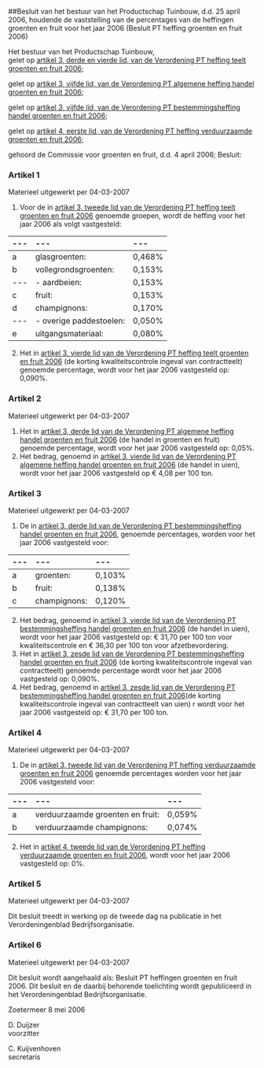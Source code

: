 <meta http-equiv='Content-Type' content='text/html; charset=utf-8' />

##Besluit van het bestuur van het Productschap Tuinbouw, d.d. 25 april 2006, houdende de vaststelling van de percentages van de heffingen groenten en fruit voor het jaar 2006 (Besluit PT heffing groenten en fruit 2006)

Het bestuur van het Productschap Tuinbouw,  
gelet op [artikel 3, derde en vierde lid, van de Verordening PT heffing teelt groenten en fruit 2006](../../../../../../../../../pbo/verordening/pt/heffing/teelt/groenten/en/fruit/2006/BWBR0018499/README.md);

gelet op [artikel 3, vijfde lid, van de Verordening PT algemene heffing handel groenten en fruit 2006](../../../../../../../../../pbo/verordening/pt/algemene/heffing/handel/groenten/en/fruit/2006/BWBR0018501/README.md);

gelet op [artikel 3, vijfde lid, van de Verordening PT bestemmingsheffing handel groenten en fruit 2006](../../../../../../../../../pbo/verordening/pt/bestemmingsheffing/handel/groenten/en/fruit/2006/BWBR0018502/README.md);

gelet op [artikel 4, eerste lid, van de Verordening PT heffing verduurzaamde groenten en fruit 2006](../../../../../../../../../pbo/verordening/pt/heffing/verduurzaamde/groenten/en/fruit/2006/BWBR0018504/README.md);

gehoord de Commissie voor groenten en fruit, d.d. 4 april 2006;
Besluit:    

### Artikel  1  
Materieel uitgewerkt per 04-03-2007 

1.  Voor de in [artikel 3, tweede lid van de Verordening PT heffing teelt groenten en fruit 2006](../../../../../../../../../pbo/verordening/pt/heffing/teelt/groenten/en/fruit/2006/BWBR0018499/README.md) genoemde groepen, wordt de heffing voor het jaar 2006 als volgt vastgesteld:  

| --- | --- | --- |
|:---|:---|:---|
| a  | glasgroenten:  | 0,468%  |
| b  | vollegrondsgroenten:  | 0,153%  |
| --- | - aardbeien:  | 0,153%  |
| c  | fruit:  | 0,153%  |
| d  | champignons:  | 0,170%  |
| --- | - overige paddestoelen:  | 0,050%  |
| e  | uitgangsmateriaal:  | 0,080%  |

2.  Het in [artikel 3, vierde lid van de Verordening PT heffing teelt groenten en fruit 2006](../../../../../../../../../pbo/verordening/pt/heffing/teelt/groenten/en/fruit/2006/BWBR0018499/README.md) (de korting kwaliteitscontrole ingeval van contractteelt) genoemde percentage, wordt voor het jaar 2006 vastgesteld op: 0,090%.  

### Artikel  2  
Materieel uitgewerkt per 04-03-2007 

1.  Het in [artikel 3, derde lid van de Verordening PT algemene heffing handel groenten en fruit 2006](../../../../../../../../../pbo/verordening/pt/algemene/heffing/handel/groenten/en/fruit/2006/BWBR0018501/README.md) (de handel in groenten en fruit) genoemde percentage, wordt voor het jaar 2006 vastgesteld op: 0,05%.   
2.  Het bedrag, genoemd in [artikel 3, vierde lid van de Verordening PT algemene heffing handel groenten en fruit 2006](../../../../../../../../../pbo/verordening/pt/algemene/heffing/handel/groenten/en/fruit/2006/BWBR0018501/README.md) (de handel in uien), wordt voor het jaar 2006 vastgesteld op € 4,08 per 100 ton.  

### Artikel  3  
Materieel uitgewerkt per 04-03-2007 

1.  De in [artikel 3, derde lid van de Verordening PT bestemmingsheffing handel groenten en fruit 2006](../../../../../../../../../pbo/verordening/pt/bestemmingsheffing/handel/groenten/en/fruit/2006/BWBR0018502/README.md), genoemde percentages, worden voor het jaar 2006 vastgesteld voor:  

| --- | --- | --- |
|:---|:---|:---|
| a  | groenten:  | 0,103%  |
| b  | fruit:  | 0,138%  |
| c  | champignons:  | 0,120%  |

2.  Het bedrag, genoemd in [artikel 3, vierde lid van de Verordening PT bestemmingsheffing handel groenten en fruit 2006](../../../../../../../../../pbo/verordening/pt/bestemmingsheffing/handel/groenten/en/fruit/2006/BWBR0018502/README.md) (de handel in uien), wordt voor het jaar 2006 vastgesteld op: € 31,70 per 100 ton voor kwaliteitscontrole en € 36,30 per 100 ton voor afzetbevordering.   
3.  Het in [artikel 3, zesde lid van de Verordening PT bestemmingsheffing handel groenten en fruit 2006](../../../../../../../../../pbo/verordening/pt/bestemmingsheffing/handel/groenten/en/fruit/2006/BWBR0018502/README.md) (de korting kwaliteitscontrole ingeval van contractteelt) genoemde percentage wordt voor het jaar 2006 vastgesteld op: 0,090%.   
4.  Het bedrag, genoemd in [artikel 3, zesde lid van de Verordening PT bestemmingsheffing handel groenten en fruit 2006](../../../../../../../../../pbo/verordening/pt/bestemmingsheffing/handel/groenten/en/fruit/2006/BWBR0018502/README.md)(de korting kwaliteitscontrole ingeval van contractteelt van uien) r wordt voor het jaar 2006 vastgesteld op: € 31,70 per 100 ton.  

### Artikel  4  
Materieel uitgewerkt per 04-03-2007 

1.  De in [artikel 3, tweede lid van de Verordening PT heffing verduurzaamde groenten en fruit 2006](../../../../../../../../../pbo/verordening/pt/heffing/verduurzaamde/groenten/en/fruit/2006/BWBR0018504/README.md) genoemde percentages worden voor het jaar 2006 vastgesteld voor:  

| --- | --- | --- |
|:---|:---|:---|
| a  | verduurzaamde groenten en fruit:  | 0,059%  |
| b  | verduurzaamde champignons:  | 0,074%  |

2.  Het in [artikel 4, tweede lid van de Verordening PT heffing verduurzaamde groenten en fruit 2006](../../../../../../../../../pbo/verordening/pt/heffing/verduurzaamde/groenten/en/fruit/2006/BWBR0018504/README.md), wordt voor het jaar 2006 vastgesteld op: 0%.  

### Artikel  5  
Materieel uitgewerkt per 04-03-2007 

Dit besluit treedt in werking op de tweede dag na publicatie in het Verordeningenblad Bedrijfsorganisatie. 

### Artikel  6  
Materieel uitgewerkt per 04-03-2007 

Dit besluit wordt aangehaald als: Besluit PT heffingen groenten en fruit 2006. 
Dit besluit en de daarbij behorende toelichting wordt gepubliceerd in het Verordeningenblad Bedrijfsorganisatie. 

Zoetermeer 
8 mei 2006   

D. Duijzer  
voorzitter  

C. Kuijvenhoven  
secretaris    
